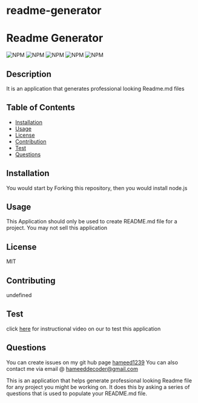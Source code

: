 # readme-generator

# Readme Generator

  ![NPM](https://img.shields.io/badge/license-Mozilla%20Public%20License%202.0-<green>) ![NPM](https://img.shields.io/badge/JavaScript-80%-<green>) ![NPM](https://img.shields.io/badge/Markdown-20%-<green>) ![NPM](https://img.shields.io/github/followers/hameed1239?style=social) ![NPM](https://img.shields.io/github/forks/hameed1239/readme-generator?style=social)
  ## Description
  It is an application that generates professional looking Readme.md files

  ## Table of Contents
  * [Installation](#installation)
  * [Usage](#usage)
  * [License](#license)
  * [Contribution](#contribution)
  * [Test](#test)
  * [Questions](#questions)

  ## Installation
  You would start by Forking this repository, then you would install node.js

  ## Usage
  This Application should only be used to create README.md file for a project. You may not sell this application

  ## License
  MIT

  ## Contributing
  undefined

  ## Test
  click [here](https://drive.google.com/file/d/1AXQUuoQ4kf9TVZHwkb-j6RudjJsihLIq/view) for instructional video on our to test this application

  ## Questions
  You can create issues on my git hub page
  [hameed1239](https://github.com/hameed1239)
  You can also contact me via email @ hameeddecoder@gmail.com

This is an application that helps generate professional looking Readme file for any project you might be working on. It does this by asking a series of questions that is used to populate your README.md file. 